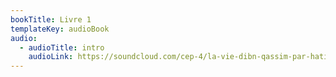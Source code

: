 ```yaml
---
bookTitle: Livre 1
templateKey: audioBook
audio:
  - audioTitle: intro
    audioLink: https://soundcloud.com/cep-4/la-vie-dibn-qassim-par-hatim
---
```

